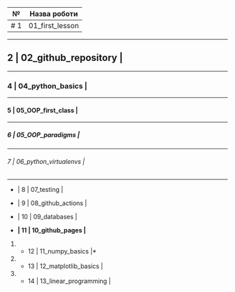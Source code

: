 | № | Назва роботи |
|---|---|
# 1 | 01_first_lesson |
---
## 2 | 02_github_repository |
---
### 4 | 04_python_basics |
---
#### 5 | 05_OOP_first_class |
---
##### 6 | 05_OOP_paradigms |
---
###### 7 | 06_python_virtualenvs |
---
* | 8 | 07_testing |
- | 9 | 08_github_actions |
+ | 10 | 09_databases |

- **| 11 | 10_github_pages |**
1. * 12 | 11_numpy_basics |*
2. * 13 | 12_matplotlib_basics |
3. * 14 | 13_linear_programming |
